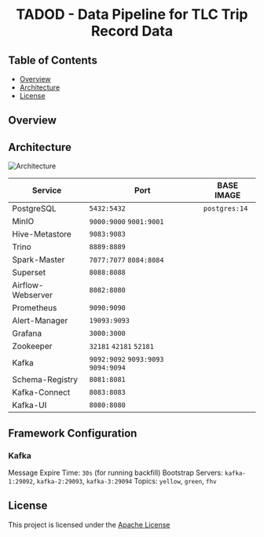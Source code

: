 <div align="center">

# TADOD - Data Pipeline for TLC Trip Record Data

</div>

## Table of Contents

- [Overview](#overview)
- [Architecture](#architecture)
- [License](#license)

## Overview


## Architecture

![Architecture](assets/draft-170425.png)

| Service           | Port                                  | BASE IMAGE            |
|-------------------|---------------------------------------|-----------------------|
| PostgreSQL        | `5432:5432`                           | `postgres:14`         |
| MinIO             | `9000:9000` `9001:9001`               |                       |
| Hive-Metastore    | `9083:9083`                           |                       |
| Trino             | `8889:8889`                           |
| Spark-Master      | `7077:7077` `8084:8084`               |
| Superset          | `8088:8088`                           |
| Airflow-Webserver | `8082:8080`                           |
| Prometheus        | `9090:9090`                           |
| Alert-Manager     | `19093:9093`                          |
| Grafana           | `3000:3000`                           |
| Zookeeper         | `32181` `42181` `52181`               |
| Kafka             | `9092:9092` `9093:9093` `9094:9094`   |
| Schema-Registry   | `8081:8081`                           |
| Kafka-Connect     | `8083:8083`                           |
| Kafka-UI          | `8080:8080`                           |

## Framework Configuration

### Kafka

Message Expire Time: `30s` (for running backfill)
Bootstrap Servers: `kafka-1:29092`, `kafka-2:29093`, `kafka-3:29094`
Topics: `yellow`, `green`, `fhv`

## License

This project is licensed under the [Apache License](./LICENSE)
